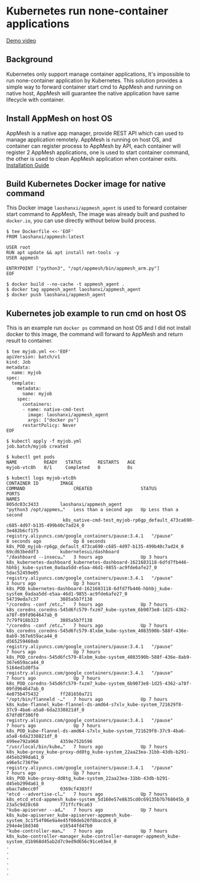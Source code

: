 # Kubernetes run none-container applications

[Demo video](https://asciinema.org/a/685tfnMjbnxjTB1sKbqs5Qv99)

## Background

Kubernetes only support manage container applications, It's impossible to run none-container application by Kubernetes.
This solution provides a simple way to forward container start cmd to AppMesh and running on native host, AppMesh will guarantee the native application have same lifecycle with container.

## Install AppMesh on host OS

AppMesh is a native app manager, provide REST API which can used to manage application remotely. AppMesh is running on host OS, and container can register process to AppMesh by API, each container will register 2 AppMesh applications, one is used to start container command, the other is used to clean AppMesh application when container exits.
[Installation Guide](https://app-mesh.readthedocs.io/en/latest/Install.html#native-installation)

## Build Kubernetes Docker image for native command

This Docker image `laoshanxi/appmesh_agent` is used to forward container start command to AppMesh, The image was already built and pushed to `docker.io`, you can use directly without below build process.

```shell
$ tee Dockerfile <<-'EOF'
FROM laoshanxi/appmesh:latest

USER root
RUN apt update && apt install net-tools -y
USER appmesh

ENTRYPOINT ["python3", "/opt/appmesh/bin/appmesh_arm.py"]
EOF

$ docker build --no-cache -t appmesh_agent .
$ docker tag appmesh_agent laoshanxi/appmesh_agent
$ docker push laoshanxi/appmesh_agent
```

## Kubernetes job example to run cmd on host OS

This is an example run `docker ps` command on host OS and I did not install docker to this image, the command will forward to AppMesh and return result to container.

```shell
$ tee myjob.yml <<-'EOF'
apiVersion: batch/v1
kind: Job
metadata:
  name: myjob
spec:
  template:
    metadata:
      name: myjob
    spec:
      containers:
      - name: native-cmd-test
        image: laoshanxi/appmesh_agent
        args: ["docker ps"]
      restartPolicy: Never
EOF

$ kubectl apply -f myjob.yml
job.batch/myjob created

$ kubectl get pods
NAME          READY   STATUS      RESTARTS   AGE
myjob-vtc8h   0/1     Completed   0          8s

$ kubectl logs myjob-vtc8h
CONTAINER ID        IMAGE                                                 COMMAND                  CREATED                  STATUS                  PORTS                                                                                                       NAMES
805dc03c3433        laoshanxi/appmesh_agent                               "python3 /opt/appmes…"   Less than a second ago   Up Less than a second
                     k8s_native-cmd-test_myjob-rp6gp_default_473ca690-c685-4d97-b135-499b40c7ad24_0
3e482b6cf175        registry.aliyuncs.com/google_containers/pause:3.4.1   "/pause"                 8 seconds ago            Up 8 seconds                                                                                                                        k8s_POD_myjob-rp6gp_default_473ca690-c685-4d97-b135-499b40c7ad24_0
69cd63beddf3        kubernetesui/dashboard                                "/dashboard --insecu…"   3 hours ago              Up 3 hours                                                                                                                          k8s_kubernetes-dashboard_kubernetes-dashboard-1621683118-6dfd7fb446-hbhbj_kube-system_0adaa5dd-e5aa-46d1-9855-ac9fde6afe27_0
5dac52459e05        registry.aliyuncs.com/google_containers/pause:3.4.1   "/pause"                 3 hours ago              Up 3 hours                                                                                                                          k8s_POD_kubernetes-dashboard-1621683118-6dfd7fb446-hbhbj_kube-system_0adaa5dd-e5aa-46d1-9855-ac9fde6afe27_0
54739eda7c37        3885a5b7f138                                          "/coredns -conf /etc…"   7 hours ago              Up 7 hours                                                                                                                          k8s_coredns_coredns-545d6fc579-fxzm7_kube-system_6b9073e8-1d25-4362-a78f-09fd964647ab_0
7c79f918b323        3885a5b7f138                                          "/coredns -conf /etc…"   7 hours ago              Up 7 hours                                                                                                                          k8s_coredns_coredns-545d6fc579-8lxbm_kube-system_4083590b-588f-436e-8ab9-367e659aca44_0
d565259460ab        registry.aliyuncs.com/google_containers/pause:3.4.1   "/pause"                 7 hours ago              Up 7 hours                                                                                                                          k8s_POD_coredns-545d6fc579-8lxbm_kube-system_4083590b-588f-436e-8ab9-367e659aca44_0
5164ed1d0f5a        registry.aliyuncs.com/google_containers/pause:3.4.1   "/pause"                 7 hours ago              Up 7 hours                                                                                                                          k8s_POD_coredns-545d6fc579-fxzm7_kube-system_6b9073e8-1d25-4362-a78f-09fd964647ab_0
4e875b475432        ff281650a721                                          "/opt/bin/flanneld -…"   7 hours ago              Up 7 hours                                                                                                                          k8s_kube-flannel_kube-flannel-ds-amd64-s7xlv_kube-system_721629f8-37c9-4ba6-a5a8-6da2338821df_0
67dfd0f306f0        registry.aliyuncs.com/google_containers/pause:3.4.1   "/pause"                 7 hours ago              Up 7 hours                                                                                                                          k8s_POD_kube-flannel-ds-amd64-s7xlv_kube-system_721629f8-37c9-4ba6-a5a8-6da2338821df_0
499ee792a968        4359e752b596                                          "/usr/local/bin/kube…"   7 hours ago              Up 7 hours                                                                                                                          k8s_kube-proxy_kube-proxy-dd8tg_kube-system_22aa23ea-31bb-43db-b291-d45eb299da61_0
a96e5c736f9e        registry.aliyuncs.com/google_containers/pause:3.4.1   "/pause"                 7 hours ago              Up 7 hours                                                                                                                          k8s_POD_kube-proxy-dd8tg_kube-system_22aa23ea-31bb-43db-b291-d45eb299da61_0
ebac7a8ecc0f        0369cf4303ff                                          "etcd --advertise-cl…"   7 hours ago              Up 7 hours                                                                                                                          k8s_etcd_etcd-appmesh_kube-system_5d160e57e8635cd0c69135b7b768045b_0
23a5c9d28c68        771ffcf9ca63                                          "kube-apiserver --ad…"   7 hours ago              Up 7 hours                                                                                                                          k8s_kube-apiserver_kube-apiserver-appmesh_kube-system_3c1f54f06e9a4e45f00deb20f8bacdc6_0
294e4e18d348        e16544fd47b0                                          "kube-controller-man…"   7 hours ago              Up 7 hours                                                                                                                          k8s_kube-controller-manager_kube-controller-manager-appmesh_kube-system_d1b968d45ab2d7c9ed9d656c91ce03e4_0
.
.
.
.
.
.
```
